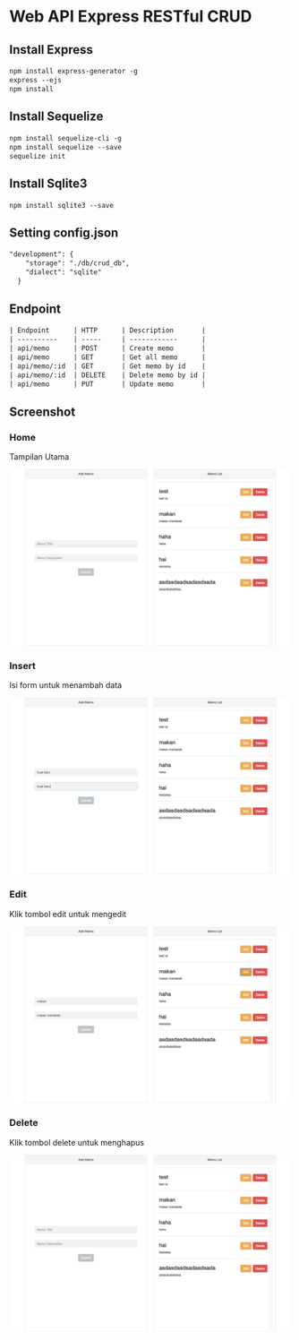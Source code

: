 # Web API Express RESTful CRUD

## Install Express

```
npm install express-generator -g
express --ejs
npm install
```

## Install Sequelize

```
npm install sequelize-cli -g
npm install sequelize --save
sequelize init
```

## Install Sqlite3

```
npm install sqlite3 --save
```

## Setting config.json

```
"development": {
    "storage": "./db/crud_db",
    "dialect": "sqlite"
  }
```

## Endpoint

```
| Endpoint      | HTTP      | Description       |
| ----------    | -----     | ------------      |
| api/memo      | POST      | Create memo       |
| api/memo      | GET       | Get all memo      |
| api/memo/:id  | GET       | Get memo by id    |
| api/memo/:id  | DELETE    | Delete memo by id |
| api/memo      | PUT       | Update memo       |
```

## Screenshot

### Home

Tampilan Utama

![Home](./public/images/home.png)

### Insert

Isi form untuk menambah data

![Home](./public/images/insert.png)

### Edit

Klik tombol edit untuk mengedit

![Home](./public/images/edit.png)

### Delete

Klik tombol delete untuk menghapus

![Home](./public/images/home.png)